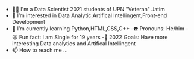 - 👨‍🎓 I'm a Data Scientist 2021 students of UPN "Veteran" Jatim
- 👀 I’m interested in Data Analytic,Artifical Intellingent,Front-end Development
- 🌱 I’m currently learning Python,HTML,CSS,C++
-☎️ Pronouns: He/him
-😆 Fun fact: I am Single for 19 years
-🥅 2022 Goals: Have more interesting Data analytics and Artifical Intellingent 
- 📫 How to reach me ...


